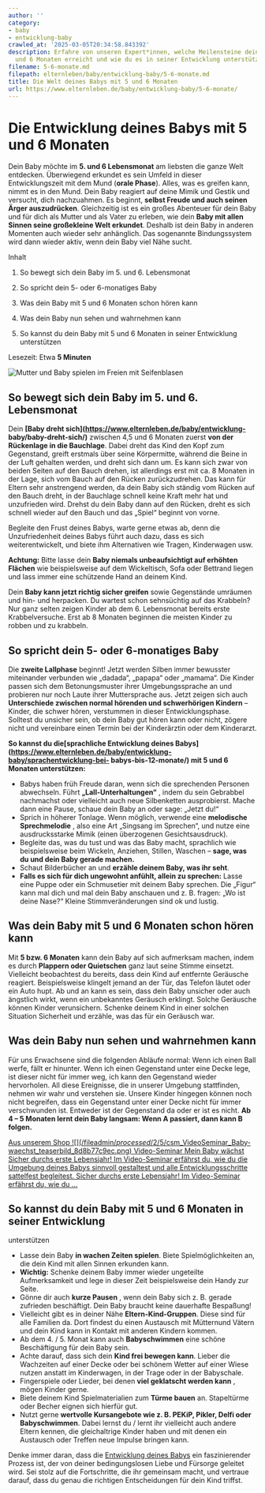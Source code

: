 ```yaml
---
author: ''
category:
- baby
- entwicklung-baby
crawled_at: '2025-03-05T20:34:58.843392'
description: Erfahre von unseren Expert*innen, welche Meilensteine dein Baby mit 5
  und 6 Monaten erreicht und wie du es in seiner Entwicklung unterstützen kannst.
filename: 5-6-monate.md
filepath: elternleben/baby/entwicklung-baby/5-6-monate.md
title: Die Welt deines Babys mit 5 und 6 Monaten
url: https://www.elternleben.de/baby/entwicklung-baby/5-6-monate/
---
```


#  Die Entwicklung deines Babys mit 5 und 6 Monaten

Dein Baby möchte im **5\. und 6 Lebensmonat** am liebsten die ganze Welt
entdecken. Überwiegend erkundet es sein Umfeld in dieser Entwicklungszeit mit
dem Mund (**orale Phase**). Alles, was es greifen kann, nimmt es in den Mund.
Dein Baby reagiert auf deine Mimik und Gestik und versucht, dich nachzuahmen.
Es beginnt, **selbst Freude und auch seinen Ärger auszudrücken**.
Gleichzeitig ist es ein großes Abenteuer für dein Baby und für dich als
Mutter und als Vater zu erleben, wie dein **Baby mit allen Sinnen seine
großekleine Welt erkundet**. Deshalb ist dein Baby in anderen Momenten auch
wieder sehr anhänglich. Das sogenannte Bindungssystem wird dann wieder aktiv,
wenn dein Baby viel Nähe sucht.

Inhalt

1. So bewegt sich dein Baby im 5. und 6. Lebensmonat

2. So spricht dein 5- oder 6-monatiges Baby

3. Was dein Baby mit 5 und 6 Monaten schon hören kann

4. Was dein Baby nun sehen und wahrnehmen kann

5. So kannst du dein Baby mit 5 und 6 Monaten in seiner Entwicklung unterstützen

Lesezeit: Etwa **5 Minuten**

![Mutter und Baby spielen im Freien mit
Seifenblasen](/fileadmin/_processed_/c/4/csm_Ideen_fuer_Spiele_mit_Baby_993665e291.jpg)

##  So bewegt sich dein Baby im 5. und 6. Lebensmonat

Dein **[Baby dreht sich](https://www.elternleben.de/baby/entwicklung-
baby/baby-dreht-sich/)** zwischen 4,5 und 6 Monaten zuerst **von der
Rückenlage in die Bauchlage**. Dabei dreht das Kind den Kopf zum Gegenstand,
greift erstmals über seine Körpermitte, während die Beine in der Luft
gehalten werden, und dreht sich dann um. Es kann sich zwar von beiden Seiten
auf den Bauch drehen, ist allerdings erst mit ca. 8 Monaten in der Lage, sich
vom Bauch auf den Rücken zurückzudrehen. Das kann für Eltern sehr
anstrengend werden, da dein Baby sich ständig vom Rücken auf den Bauch dreht,
in der Bauchlage schnell keine Kraft mehr hat und unzufrieden wird. Drehst du
dein Baby dann auf den Rücken, dreht es sich schnell wieder auf den Bauch und
das „Spiel“ beginnt von vorne.

Begleite den Frust deines Babys, warte gerne etwas ab, denn die
Unzufriedenheit deines Babys führt auch dazu, dass es sich weiterentwickelt,
und biete ihm Alternativen wie Tragen, Kinderwagen usw.

**Achtung:** Bitte lasse dein **Baby niemals unbeaufsichtigt auf erhöhten
Flächen** wie beispielsweise auf dem Wickeltisch, Sofa oder Bettrand liegen
und lass immer eine schützende Hand an deinem Kind.

Dein **Baby kann jetzt richtig sicher greifen** sowie Gegenstände umräumen und
hin- und herpacken. Du wartest schon sehnsüchtig auf das Krabbeln? Nur ganz
selten zeigen Kinder ab dem 6. Lebensmonat bereits erste Krabbelversuche. Erst
ab 8 Monaten beginnen die meisten Kinder zu robben und zu krabbeln.

##  So spricht dein 5- oder 6-monatiges Baby

Die **zweite Lallphase** beginnt! Jetzt werden Silben immer bewusster
miteinander verbunden wie „dadada“, „papapa“ oder „mamama“. Die Kinder passen
sich dem Betonungsmuster ihrer Umgebungssprache an und probieren nur noch
Laute ihrer Muttersprache aus. Jetzt zeigen sich auch **Unterschiede zwischen
normal hörenden und schwerhörigen Kindern** – Kinder, die schwer hören,
verstummen in dieser Entwicklungsphase. Solltest du unsicher sein, ob dein
Baby gut hören kann oder nicht, zögere nicht und vereinbare einen Termin bei
der Kinderärztin oder dem Kinderarzt.

**So kannst du die[sprachliche Entwicklung deines
Babys](https://www.elternleben.de/baby/entwicklung-baby/sprachentwicklung-bei-
babys-bis-12-monate/) mit 5 und 6 Monaten unterstützen:**

  * Babys haben früh Freude daran, wenn sich die sprechenden Personen abwechseln. Führt **„Lall-Unterhaltungen“** , indem du sein Gebrabbel nachmachst oder vielleicht auch neue Silbenketten ausprobierst. Mache dann eine Pause, schaue dein Baby an oder sage: „Jetzt du!“
  * Sprich in höherer Tonlage. Wenn möglich, verwende eine **melodische Sprechmelodie** , also eine Art „Singsang im Sprechen“, und nutze eine ausdrucksstarke Mimik (einen überzogenen Gesichtsausdruck).
  * Begleite das, was du tust und was das Baby macht, sprachlich wie beispielsweise beim Wickeln, Anziehen, Stillen, Waschen – **sage, was du und dein Baby gerade machen.**
  * Schaut Bilderbücher an und **erzähle deinem Baby, was ihr seht**.
  * **Falls es sich für dich ungewohnt anfühlt, allein zu sprechen:** Lasse eine Puppe oder ein Schmusetier mit deinem Baby sprechen. Die „Figur“ kann mal dich und mal dein Baby anschauen und z. B. fragen: „Wo ist deine Nase?“ Kleine Stimmveränderungen sind ok und lustig.

##  Was dein Baby mit 5 und 6 Monaten schon hören kann

Mit **5 bzw. 6 Monaten** kann dein Baby auf sich aufmerksam machen, indem es
durch **Plappern oder Quietschen** ganz laut seine Stimme einsetzt. Vielleicht
beobachtest du bereits, dass dein Kind auf entfernte Geräusche reagiert.
Beispielsweise klingelt jemand an der Tür, das Telefon läutet oder ein Auto
hupt. Ab und an kann es sein, dass dein Baby unsicher oder auch ängstlich
wirkt, wenn ein unbekanntes Geräusch erklingt. Solche Geräusche können Kinder
verunsichern. Schenke deinem Kind in einer solchen Situation Sicherheit und
erzähle, was das für ein Geräusch war.

##  Was dein Baby nun sehen und wahrnehmen kann

Für uns Erwachsene sind die folgenden Abläufe normal: Wenn ich einen Ball
werfe, fällt er hinunter. Wenn ich einen Gegenstand unter eine Decke lege, ist
dieser nicht für immer weg, ich kann den Gegenstand wieder hervorholen. All
diese Ereignisse, die in unserer Umgebung stattfinden, nehmen wir wahr und
verstehen sie. Unsere Kinder hingegen können noch nicht begreifen, dass ein
Gegenstand unter einer Decke nicht für immer verschwunden ist. Entweder ist
der Gegenstand da oder er ist es nicht. **Ab 4 – 5 Monaten lernt dein Baby
langsam: Wenn A passiert, dann kann B folgen.**

[ Aus unserem Shop ![](/fileadmin/_processed_/2/5/csm_VideoSeminar_Baby-
waechst_teaserbild_8d8b77c9ec.png) Video-Seminar Mein Baby wächst Sicher
durchs erste Lebensjahr! Im Video-Seminar erfährst du, wie du die Umgebung
deines Babys sinnvoll gestaltest und alle Entwicklungsschritte sattelfest
begleitest. Sicher durchs erste Lebensjahr! Im Video-Seminar erfährst du, wie
du …  ](/shop/video-seminar-mein-baby-waechst/)

##  So kannst du dein Baby mit 5 und 6 Monaten in seiner Entwicklung
unterstützen

  * Lasse dein Baby **in wachen Zeiten spielen**. Biete Spielmöglichkeiten an, die dein Kind mit allen Sinnen erkunden kann.
  * **Wichtig:** Schenke deinem Baby immer wieder ungeteilte Aufmerksamkeit und lege in dieser Zeit beispielsweise dein Handy zur Seite.
  * Gönne dir auch **kurze Pausen** , wenn dein Baby sich z. B. gerade zufrieden beschäftigt. Dein Baby braucht keine dauerhafte Bespaßung!
  * Vielleicht gibt es in deiner Nähe **Eltern-Kind-Gruppen**. Diese sind für alle Familien da. Dort findest du einen Austausch mit Mütternund Vätern und dein Kind kann in Kontakt mit anderen Kindern kommen.
  * Ab dem 4. / 5. Monat kann auch **Babyschwimmen** eine schöne Beschäftigung für dein Baby sein.
  * Achte darauf, dass sich dein **Kind frei bewegen kann**. Lieber die Wachzeiten auf einer Decke oder bei schönem Wetter auf einer Wiese nutzen anstatt im Kinderwagen, in der Trage oder in der Babyschale.
  * Fingerspiele oder Lieder, bei denen **viel geklatscht werden kann** , mögen Kinder gerne.
  * Biete deinem Kind Spielmaterialien zum **Türme bauen** an. Stapeltürme oder Becher eignen sich hierfür gut.
  * Nutzt gerne **wertvolle Kursangebote wie z. B. PEKiP, Pikler, Delfi oder Babyschwimmen**. Dabei lernst du / lernt ihr vielleicht auch andere Eltern kennen, die gleichaltrige Kinder haben und mit denen ein Austausch oder Treffen neue Impulse bringen kann.

Denke immer daran, dass die [Entwicklung deines
Babys](https://www.elternleben.de/baby/entwicklung-baby/) ein faszinierender
Prozess ist, der von deiner bedingungslosen Liebe und Fürsorge geleitet wird.
Sei stolz auf die Fortschritte, die ihr gemeinsam macht, und vertraue darauf,
dass du genau die richtigen Entscheidungen für dein Kind triffst.

